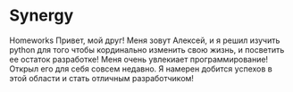 # Synergy
Homeworks
Привет, мой друг! Меня зовут Алексей, и я решил изучить python для того чтобы кординально изменить свою жизнь, и посветить ее остаток разработке!
Меня очень увлекиает программирование! Открыл его для себя совсем недавно. Я намерен добится успехов в этой области и стать отличным разработчиком!
